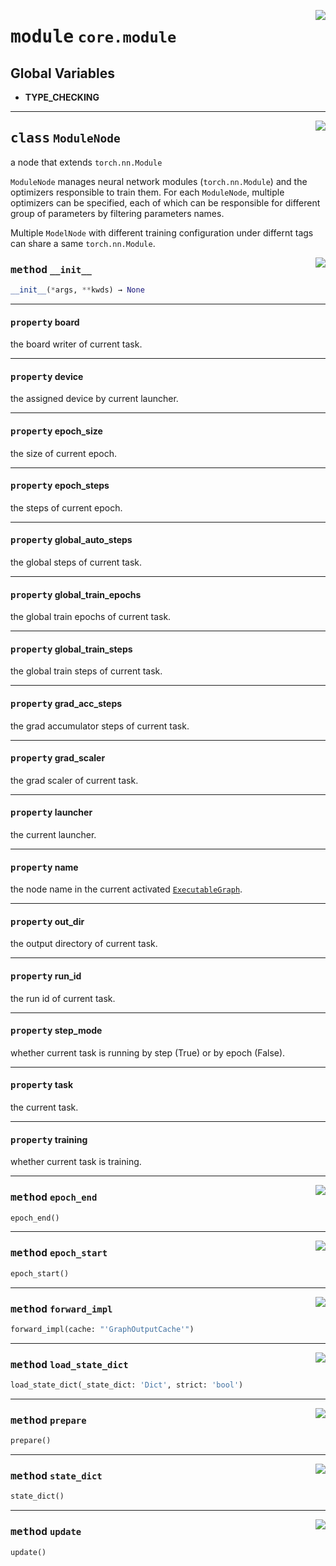 <!-- markdownlint-disable -->

<a href="https://github.com/tjyuyao/ice-learn/blob/main/ice/core/module.py#L0"><img align="right" style="float:right;" src="https://img.shields.io/badge/-source-cccccc?style=flat-square"></a>

# <kbd>module</kbd> `core.module`






**Global Variables**
---------------
- **TYPE_CHECKING**


---

<a href="https://github.com/tjyuyao/ice-learn/blob/main/ice/core/module.py#L18"><img align="right" style="float:right;" src="https://img.shields.io/badge/-source-cccccc?style=flat-square"></a>

## <kbd>class</kbd> `ModuleNode`
a node that extends `torch.nn.Module`


`ModuleNode` manages neural network modules (`torch.nn.Module`) and the optimizers responsible to train them. For each `ModuleNode`, multiple optimizers can be specified, each of which can be responsible for different group of parameters by filtering parameters names.


Multiple `ModelNode` with different training configuration under differnt tags can share a same `torch.nn.Module`.




<a href="https://github.com/tjyuyao/ice-learn/blob/main/ice/core/module.py#L53"><img align="right" style="float:right;" src="https://img.shields.io/badge/-source-cccccc?style=flat-square"></a>

### <kbd>method</kbd> `__init__`

```python
__init__(*args, **kwds) → None
```








---

#### <kbd>property</kbd> board

the board writer of current task.




---

#### <kbd>property</kbd> device

the assigned device by current launcher.




---

#### <kbd>property</kbd> epoch_size

the size of current epoch.




---

#### <kbd>property</kbd> epoch_steps

the steps of current epoch.




---

#### <kbd>property</kbd> global_auto_steps

the global steps of current task.




---

#### <kbd>property</kbd> global_train_epochs

the global train epochs of current task.




---

#### <kbd>property</kbd> global_train_steps

the global train steps of current task.




---

#### <kbd>property</kbd> grad_acc_steps

the grad accumulator steps of current task.




---

#### <kbd>property</kbd> grad_scaler

the grad scaler of current task.




---

#### <kbd>property</kbd> launcher

the current launcher.




---

#### <kbd>property</kbd> name

the node name in the current activated [`ExecutableGraph`](./core.graph.md#class-executablegraph).




---

#### <kbd>property</kbd> out_dir

the output directory of current task.




---

#### <kbd>property</kbd> run_id

the run id of current task.




---

#### <kbd>property</kbd> step_mode

whether current task is running by step (True) or by epoch (False).




---

#### <kbd>property</kbd> task

the current task.




---

#### <kbd>property</kbd> training

whether current task is training.






---

<a href="https://github.com/tjyuyao/ice-learn/blob/main/ice/core/module.py#L169"><img align="right" style="float:right;" src="https://img.shields.io/badge/-source-cccccc?style=flat-square"></a>

### <kbd>method</kbd> `epoch_end`

```python
epoch_end()
```







---

<a href="https://github.com/tjyuyao/ice-learn/blob/main/ice/core/module.py#L165"><img align="right" style="float:right;" src="https://img.shields.io/badge/-source-cccccc?style=flat-square"></a>

### <kbd>method</kbd> `epoch_start`

```python
epoch_start()
```







---

<a href="https://github.com/tjyuyao/ice-learn/blob/main/ice/core/module.py#L173"><img align="right" style="float:right;" src="https://img.shields.io/badge/-source-cccccc?style=flat-square"></a>

### <kbd>method</kbd> `forward_impl`

```python
forward_impl(cache: "'GraphOutputCache'")
```







---

<a href="https://github.com/tjyuyao/ice-learn/blob/main/ice/core/module.py#L201"><img align="right" style="float:right;" src="https://img.shields.io/badge/-source-cccccc?style=flat-square"></a>

### <kbd>method</kbd> `load_state_dict`

```python
load_state_dict(_state_dict: 'Dict', strict: 'bool')
```







---

<a href="https://github.com/tjyuyao/ice-learn/blob/main/ice/core/module.py#L151"><img align="right" style="float:right;" src="https://img.shields.io/badge/-source-cccccc?style=flat-square"></a>

### <kbd>method</kbd> `prepare`

```python
prepare()
```







---

<a href="https://github.com/tjyuyao/ice-learn/blob/main/ice/core/module.py#L191"><img align="right" style="float:right;" src="https://img.shields.io/badge/-source-cccccc?style=flat-square"></a>

### <kbd>method</kbd> `state_dict`

```python
state_dict()
```







---

<a href="https://github.com/tjyuyao/ice-learn/blob/main/ice/core/module.py#L179"><img align="right" style="float:right;" src="https://img.shields.io/badge/-source-cccccc?style=flat-square"></a>

### <kbd>method</kbd> `update`

```python
update()
```









